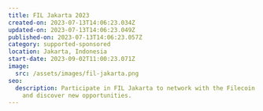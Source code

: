 ```yaml
---
title: FIL Jakarta 2023
created-on: 2023-07-13T14:06:23.034Z
updated-on: 2023-07-13T14:06:23.049Z
published-on: 2023-07-13T14:06:23.057Z
category: supported-sponsored
location: Jakarta, Indonesia
start-date: 2023-09-02T11:00:23.071Z
image:
  src: /assets/images/fil-jakarta.png
seo:
  description: Participate in FIL Jakarta to network with the Filecoin community
    and discover new opportunities.
---
```

